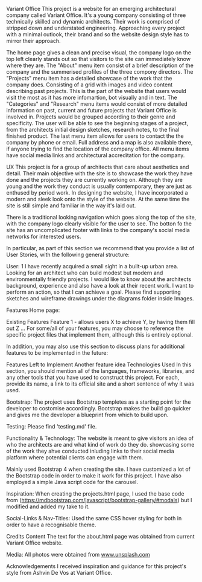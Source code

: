 Variant Office
This project is a website for an emerging architectural company called Variant Office. 
It's a young company consisting of three technically skilled and dynamic architects. Their work is comprised of stripped down 
and understated engineering. Approaching every project with a minimal outlook, their brand and so the website design style 
has to mirror their approach.

The home page gives a clean and precise visual, the company logo on the top left clearly stands out so that visitors 
to the site can immediately know where they are. The "About" menu item consist of a brief description
of the company and the summerised profiles of the three compony directors. The "Projects" menu item has a
detailed showcase of the work that the company does. Consisting of a grid with images and video content describing 
past projects. This is the part of the website that users would visit the most as it has more infomartion, bot visually
and in text. The "Categories" and "Research" menu items would consist of more detailed information on past, current 
and future projects that Variant Office is involved in. Projects would be grouped according to their genre and 
specificity. The user will be able to see the beginning stages of a project, from the architects initial design sketches,
research notes, to the final finished product. The last menu item allows for users to contact the the company by phone or
email. Full address and a map is also available there, if anyone trying to find the location of the company office.
All menu items have social media links and architectural accreditation for the company. 


UX
This project is for a group of architects that care about aesthetics and detail. Their main objective with the site is to 
showcase the work they have done and the projects they are currently working on. Although they are young and the work they 
conduct is usually contemporary, they are just as enthused by period work. In designing the website, I have incorporated a modern and 
sleek look onto the style of the website. At the same time the site is still simple and familiar in the way it's laid out. 

There is a traditional looking navigation which goes along the top of the site, with the company logo clearly visible for the user
to see. The botton fo the site has an uncomplicated footer with links to the company's social media networks for interested users.

In particular, as part of this section we recommend that you provide a list of User Stories, with the following general structure:

User: 1
I have recently acquired a small sight in a built-up urban area. Looking for an architect who can build modest but modern and
environmentally friendly projects. I would like to know about the architects background, experience and also have a look at their 
recent work. I want to perform an action, so that I can achieve a goal. Please find supporting sketches and wireframe drawings 
under the diagrams folder inside Images.


Features
Home page:

Existing Features
Feature 1 - allows users X to achieve Y, by having them fill out Z
...
For some/all of your features, you may choose to reference the specific project files that implement them, 
although this is entirely optional.

In addition, you may also use this section to discuss plans for additional features to be implemented in the future:

Features Left to Implement
Another feature idea
Technologies Used
In this section, you should mention all of the languages, frameworks, libraries, and any other tools 
that you have used to construct this project. For each, provide its name, a link to its official site 
and a short sentence of why it was used.

Bootstrap:
The project uses Bootstrap templetes as a starting point for the developer to costomise accordingly.
Bootstrap makes the build go quicker and gives me the developer a blueprint from which to build upon.


Testing:
Please find 'testing.md' file.

Functionality & Technology:
The website is meant to give visitors an idea of who the architects are and what kind of work do they do.
showcasing some of the work they ahve conducted inluding links to their social media platform where 
potential clients can engage with them. 

Mainly used Bootstrap 4 when creating the site. I have customized a lot of the Bootstrap code
in order to make it work for this project. I have also employed a simple Java script code for the carousel.

Inspiration:
When creating the projects.html page, I used the base code from (https://mdbootstrap.com/javascript/bootstrap-gallery/#modals)
but I modified and added my take to it.


Social-Links & Nav-Titles:
Used the same CSS hover styling for both in order to have a recognisable theme.


Credits
Content
The text for the about.html page was obtained from current Variant Office website.

Media:
All photos were obtained from www.unsplash.com

Acknowledgements
I received inspiration and guidance for this project's style from Ashvin De Vos at Variant Office.


